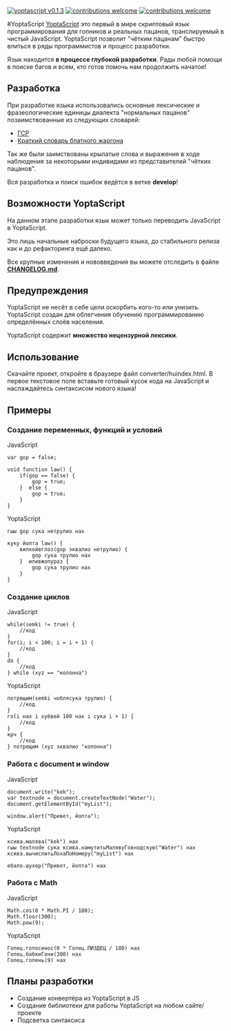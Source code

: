 [![yoptascript v0.1.3](https://img.shields.io/badge/download-v0.1.3-brightgreen.svg?style=flat)](https://github.com/samgozman/YoptaScript/archive/v0.1.3.zip)
[![contributions welcome](https://img.shields.io/badge/contributions-welcome-brightgreen.svg?style=flat)](https://github.com/samgozman/YoptaScript/issues)
[![contributions welcome](https://img.shields.io/packagist/l/doctrine/orm.svg?style=flat)](https://github.com/samgozman/YoptaScript/blob/master/LICENSE.txt)

#YoptaScript
[YoptaScript](http://yopta.space/) это первый в мире скриптовый язык программирования для гопников и реальных пацанов, транслируемый в чистый JavaScript. YoptaScript позволит "чётким пацанам" быстро влиться в ряды программистов и процесс разработки.

Язык находится **в процессе глубокой разработки**. Рады любой помощи в поиске багов и всем, кто готов помочь нам продолжить начатое!

## Разработка
При разработке языка использовались основные лексические и фразеологические единицы диалекта "нормальных пацанов" позаимствованные из следующих словарей:

* [ГСР](http://lurkmore.to/ГСР)
* [Краткий словарь блатного жаргона](http://www.aferizm.ru/jargon/slovar.htm)

Так же были заимствованы крылатые слова и выражения в ходе наблюдения за некоторыми индивидами из представителей "чётких пацанов".

Вся разработка и поиск ошибок ведётся в ветке **develop**!

## Возможности YoptaScript
На данном этапе разработки язык может только переводить JavaScript в YoptaScript. 

Это лишь начальные наброски будущего языка, до стабильного релиза как и до рефакторинга ещё далеко.

Все крупные изменения и нововведения вы можете отследить в файле **[CHANGELOG.md](https://github.com/samgozman/YoptaScript/blob/master/CHANGELOG.md)**.

## Предупреждения
YoptaScript не несёт в себе цели оскорбить кого-то или унизить. YoptaScript создан для облегчения обучению программированию определённых слоёв населения.

YoptaScript содержит **множество нецензурной лексики**.

## Использование
Скачайте проект, откройте в браузере файл converter/huindex.html.
В первое текстовое поле вставьте готовый кусок кода на JavaScript и наслаждайтесь синтаксисом нового языка!

## Примеры
### Создание переменных, функций и условий
JavaScript

	var gop = false;
	
	void function law() {
		if(gop == false) {
			gop = true;
		}  else {
			gop = true;
		}
	}

YoptaScript

	гыы gop сука нетрулио нах
	
	куку йопта law() {
		вилкойвглаз(gop эквалио нетрулио) {
			gop сука трулио нах
		}  иливжопураз {
			gop сука трулио нах
		}
	}

### Создание циклов
JavaScript

	while(semki != true) {
		//код
	}
	for(i; i < 100; i = i + 1) {
		//код
	}
	do {
		//код
	} while (xyz == "колонна")

YoptaScript

	потрещим(semki чоблясука трулио) {
		//код
	}
	го(i нах i хуёвей 100 нах i сука i + 1) {
		//код
	}
	крч {
		//код
	} потрещим (xyz эквалио "колонна")


### Работа с document и window
JavaScript

	document.write("kek");
	var textnode = document.createTextNode("Water");
	document.getElementById("myList");
	
	window.alert("Привет, йопта");

YoptaScript

	ксива.малява("kek") нах
	гыы textnode сука ксива.намутитьМалявуГовнодскую("Water") нах
	ксива.вычислитьЛохаПоНомеру("myList") нах
	
	ебало.шухер("Привет, йопта") нах

### Работа с Math
JavaScript

	Math.cos(0 * Math.PI / 180); 
	Math.floor(300);
	Math.pow(9); 

YoptaScript

	Гопец.гопосинос(0 * Гопец.ПИЗДЕЦ / 180) нах 
	Гопец.бабкиГони(300) нах	
	Гопец.гопень(9) нах 
## Планы разработки

* Создание конвертёра из YoptaScript в JS
* Создание библиотеки для работы YoptaScript на любом сайте/проекте
* Подсветка синтаксиса